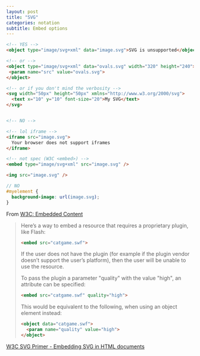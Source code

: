 ```yaml
---
layout: post
title: "SVG"
categories: notation
subtitle: Embed options
---
```



```html
<!-- YES -->
<object type="image/svg+xml" data="image.svg">SVG is unsupported</object>

<!-- or -->
<object type="image/svg+xml" data="ovals.svg" width="320" height="240">
 <param name="src" value="ovals.svg">
</object>

<!-- or if you don't mind the verbosity -->
<svg width="50px" height="50px" xmlns="http://www.w3.org/2000/svg">
  <text x="10" y="10" font-size="20">My SVG</text>
</svg>


<!-- NO -->

<!-- lol iframe -->
<iframe src="image.svg">
  Your browser does not support iframes
</iframe>

<!-- not spec (W3C <embed>) -->
<embed type="image/svg+xml" src="image.svg" /> 

<img src="image.svg" />
```

```scss
// NO
#myelement {
  background-image: url(image.svg);
}
```



From [W3C: Embedded Content](http://w3c.github.io/html/semantics-embedded-content.html#element)

> Here’s a way to embed a resource that requires a proprietary plugin, like Flash:
> 
> ```html
> <embed src="catgame.swf">
> ```
> 
> If the user does not have the plugin (for example if the plugin vendor doesn’t support the user’s platform), then the user will be unable to use the resource.
> 
> To pass the plugin a parameter "quality" with the value "high", an attribute can be specified:
> 
> ```html
> <embed src="catgame.swf" quality="high">
> ```
> 
> This would be equivalent to the following, when using an object element instead:
> 
> ```html
> <object data="catgame.swf">
>   <param name="quality" value="high">
> </object>
> ```
> 


[W3C SVG Primer - Embedding SVG in HTML documents](https://www.w3.org/Graphics/SVG/IG/resources/svgprimer.html#SVG_in_HTML)
